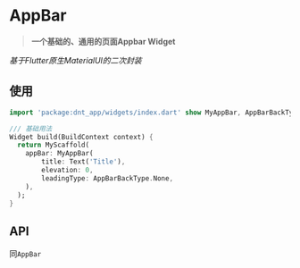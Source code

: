 # AppBar

> **一个基础的、通用的页面Appbar Widget**

*基于Flutter原生MaterialUI的二次封装*


## 使用

```dart
import 'package:dnt_app/widgets/index.dart' show MyAppBar, AppBarBackType;

/// 基础用法
Widget build(BuildContext context) {
  return MyScaffold(
    appBar: MyAppBar(
        title: Text('Title'),
        elevation: 0,
        leadingType: AppBarBackType.None,
    ),
  );
}
```

## API

同`AppBar`



